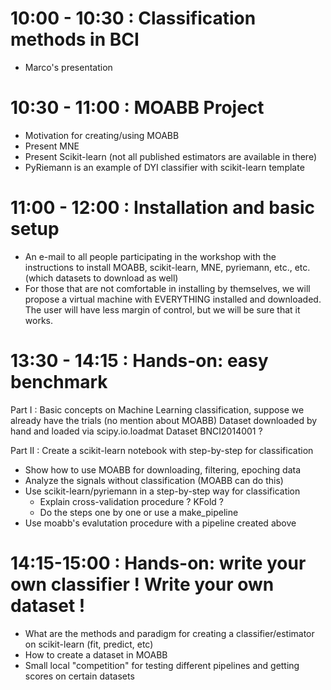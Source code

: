 # 10:00 - 10:30 : Classification methods in BCI   
- Marco's presentation

# 10:30 - 11:00 : MOABB Project
- Motivation for creating/using MOABB
- Present MNE
- Present Scikit-learn (not all published estimators are available in there)
- PyRiemann is an example of DYI classifier with scikit-learn template

# 11:00 - 12:00 : Installation and basic setup

- An e-mail to all people participating in the workshop with the instructions to install MOABB, scikit-learn, MNE, pyriemann, etc., etc. (which datasets to download as well)
- For those that are not comfortable in installing by themselves, we will propose a virtual machine with EVERYTHING installed and downloaded. The user will have less margin of control, but we will be sure that it works.

# 13:30 - 14:15 : Hands-on: easy benchmark

Part I : 
Basic concepts on Machine Learning classification, suppose we already have the trials (no mention about MOABB) 
Dataset downloaded by hand and loaded via scipy.io.loadmat 
Dataset BNCI2014001 ? 

Part II :
Create a scikit-learn notebook with step-by-step for classification 
- Show how to use MOABB for downloading, filtering, epoching data
- Analyze the signals without classification (MOABB can do this)
- Use scikit-learn/pyriemann in a step-by-step way for classification
    + Explain cross-validation procedure ? KFold ?
    + Do the steps one by one or use a make_pipeline 
- Use moabb's evalutation procedure with a pipeline created above 

# 14:15-15:00 : Hands-on: write your own classifier ! Write your own dataset !

- What are the methods and paradigm for creating a classifier/estimator on scikit-learn (fit, predict, etc)
- How to create a dataset in MOABB
- Small local "competition" for testing different pipelines and getting scores on certain datasets



